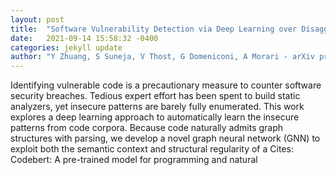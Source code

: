 ```yaml
---
layout: post
title:  "Software Vulnerability Detection via Deep Learning over Disaggregated Code Graph Representation"
date:   2021-09-14 15:58:32 -0400
categories: jekyll update
author: "Y Zhuang, S Suneja, V Thost, G Domeniconi, A Morari - arXiv preprint arXiv , 2021"
---
```

Identifying vulnerable code is a precautionary measure to counter software security breaches. Tedious expert effort has been spent to build static analyzers, yet insecure patterns are barely fully enumerated. This work explores a deep learning approach to automatically learn the insecure patterns from code corpora. Because code naturally admits graph structures with parsing, we develop a novel graph neural network (GNN) to exploit both the semantic context and structural regularity of a Cites: Codebert: A pre-trained model for programming and natural